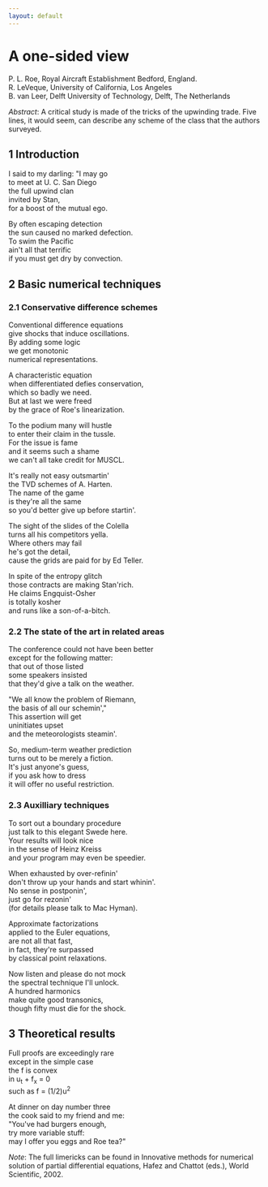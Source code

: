 ```yaml
---
layout: default
---
```


# A one-sided view

P. L. Roe, Royal Aircraft Establishment Bedford, England. <br/>
R. LeVeque, University of California, Los Angeles <br/>
B. van Leer, Delft University of Technology, Delft, The Netherlands

*Abstract*: A critical study is made of the tricks of the upwinding trade. Five
lines, it would seem, can describe any scheme of the class that the authors
surveyed.

## 1 Introduction

I said to my darling: "I may go <br>
to meet at U. C. San Diego <br>
the full upwind clan <br>
invited by Stan, <br>
for a boost of the mutual ego.

By often escaping detection <br>
the sun caused no marked defection. <br>
To swim the Pacific <br>
ain't all that terrific <br>
if you must get dry by convection.

## 2 Basic numerical techniques

### 2.1 Conservative difference schemes

Conventional difference equations <br>
give shocks that induce oscillations. <br>
By adding some logic <br>
we get monotonic <br>
numerical representations.

A characteristic equation <br>
when differentiated defies conservation, <br>
which so badly we need. <br>
But at last we were freed <br>
by the grace of Roe's linearization.

To the podium many will hustle <br>
to enter their claim in the tussle. <br>
For the issue is fame <br>
and it seems such a shame <br>
we can't all take credit for MUSCL.

It's really not easy outsmartin' <br>
the TVD schemes of A. Harten. <br>
The name of the game <br>
is they're all the same <br>
so you'd better give up before startin'.

The sight of the slides of the Colella <br>
turns all his competitors yella. <br>
Where others may fail <br>
he's got the detail, <br>
cause the grids are paid for by Ed Teller.

In spite of the entropy glitch <br>
those contracts are making Stan'rich. <br>
He claims Engquist-Osher <br>
is totally kosher <br>
and runs like a son-of-a-bitch.

### 2.2 The state of the art in related areas

The conference could not have been better <br>
except for the following matter: <br>
that out of those listed <br>
some speakers insisted <br>
that they'd give a talk on the weather.

"We all know the problem of Riemann, <br>
the basis of all our schemin'," <br>
This assertion will get <br>
uninitiates upset <br>
and the meteorologists steamin'.

So, medium-term weather prediction <br>
turns out to be merely a fiction. <br>
It's just anyone's guess, <br>
if you ask how to dress <br>
it will offer no useful restriction.

### 2.3 Auxilliary techniques

To sort out a boundary procedure <br>
just talk to this elegant Swede here. <br>
Your results will look nice <br>
in the sense of Heinz Kreiss <br>
and your program may even be speedier.

When exhausted by over-refinin' <br>
don't throw up your hands and start whinin'. <br>
No sense in postponin', <br>
just go for rezonin' <br>
(for details please talk to Mac Hyman).

Approximate factorizations <br>
applied to the Euler equations, <br>
are not all that fast, <br>
in fact, they're surpassed <br>
by classical point relaxations.

Now listen and please do not mock <br>
the spectral technique I'll unlock. <br>
A hundred harmonics <br>
make quite good transonics, <br>
though fifty must die for the shock.

## 3 Theoretical results

Full proofs are exceedingly rare <br>
except in the simple case <br>
the f is convex <br>
in u<sub>t</sub> + f<sub>x</sub> = 0 <br>
such as f = (1/2)u<sup>2</sup>

At dinner on day number three <br>
the cook said to my friend and me: <br>
"You've had burgers enough, <br>
try more variable stuff: <br>
may I offer you eggs and Roe tea?"

*Note*: The full limericks can be found in Innovative methods for numerical
solution of partial differential equations, Hafez and Chattot (eds.), World
Scientific, 2002.
